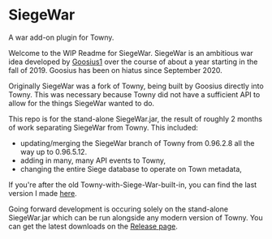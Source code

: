 # SiegeWar
A war add-on plugin for Towny.


Welcome to the WIP Readme for SiegeWar. SiegeWar is an ambitious war idea developed by [Goosius1](https://github.com/Goosius1) over the course of about a year starting in the fall of 2019. Goosius has been on hiatus since September 2020.

Originally SiegeWar was a fork of Towny, being built by Goosius directly into Towny. This was necessary because Towny did not have a sufficient API to allow for the things SiegeWar wanted to do.

This repo is for the stand-alone SiegeWar.jar, the result of roughly 2 months of work separating SiegeWar from Towny. This included:
  - updating/merging the SiegeWar branch of Towny from 0.96.2.8 all the way up to 0.96.5.12.
  - adding in many, many API events to Towny,
  - changing the entire Siege database to operate on Town metadata,

If you're after the old Towny-with-Siege-War-built-in, you can find the last version I made [here](https://github.com/TownyAdvanced/Towny/files/5766604/Towny-SeigeWar-0.96.5.12-SNAPSHOT%2B512690a.jar.zip). 

Going forward development is occuring solely on the stand-alone SiegeWar.jar which can be run alongside any modern version of Towny. You can get the latest downloads on the [Release page](https://github.com/TownyAdvanced/SiegeWar/releases).
